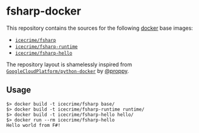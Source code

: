 fsharp-docker
=============

This repository contains the sources for the following [docker](http://www.docker.io) base images:

* [`icecrime/fsharp`](http://github.com/icecrime/fsharp-docker/blob/master/base)
* [`icecrime/fsharp-runtime`](http://github.com/icecrime/fsharp-docker/blob/master/runtime)
* [`icecrime/fsharp-hello`](http://github.com/icecrime/fsharp-docker/blob/master/hello)

The repository layout is shamelessly inspired from [`GoogleCloudPlatform/python-docker`](https://github.com/GoogleCloudPlatform/python-docker) by [@proppy](https://github.com/proppy).

Usage
----

    $> docker build -t icecrime/fsharp base/
    $> docker build -t icecrime/fsharp-runtime runtime/
    $> docker build -t icecrime/fsharp-hello hello/
    $> docker run --rm icecrime/fsharp-hello
    Hello world from F#!

